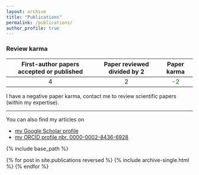 ```yaml
---
layout: archive
title: "Publications"
permalink: /publications/
author_profile: true
---
```


### Review karma

| First-author papers accepted or published   |    Paper reviewed divided by 2     | Paper karma                              |
| :-----------------------------------------: | :--------------------------------: | :--------------------------------------: |
|               4                             |                   2                |    <span style="color:green"> -2 </span>  |

I have a negative paper karma, contact me to review scientific papers (within my expertise).

----

You can also find my articles on 
- [my Google Scholar profile](https://scholar.google.ca/citations?user=QjS3jfYAAAAJ&hl=en&oi=ao)
- [my ORCID profile nbr. 0000-0002-8436-6928 ](https://orcid.org/0000-0002-8436-6928)

{% include base_path %}

{% for post in site.publications reversed %}
  {% include archive-single.html %}
{% endfor %}
